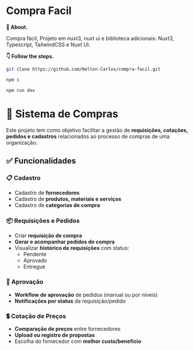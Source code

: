 # Compra Facil

**💬 About.** 

Compra fácil, Projeto em nuxt3, nuxt ui e biblioteca adicionais: Nuxt3, Typescript, TailwindCSS e Nuxt UI.

**👇 Follow the steps.** 

```bash
git clone https://github.com/Helton-Carlos/compra-facil.git
```

```bash
npm i 
```

```bash
npm run dev
```

# 🛒 Sistema de Compras

Este projeto tem como objetivo facilitar a gestão de **requisições, cotações, pedidos e cadastros** relacionados ao processo de compras de uma organização.

## ✅ Funcionalidades

### 📋 Cadastro
- Cadastro de **fornecedores**
- Cadastro de **produtos, materiais e serviços**
- Cadastro de **categorias de compra**

### 📦 Requisições e Pedidos
- Criar **requisição de compra**
- **Gerar e acompanhar pedidos de compra**
- Visualizar **histórico de requisições** com status:
  - Pendente
  - Aprovado
  - Entregue

### 👤 Aprovação
- **Workflow de aprovação** de pedidos (manual ou por níveis)
- **Notificações por status** da requisição/pedido

### 💲 Cotação de Preços
- **Comparação de preços** entre fornecedores
- **Upload ou registro de propostas**
- Escolha do fornecedor com **melhor custo/benefício**
